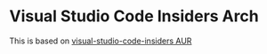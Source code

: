 # Visual Studio Code Insiders Arch
This is based on [visual-studio-code-insiders AUR](https://aur.archlinux.org/cgit/aur.git/tree/?h=visual-studio-code-insiders&id=4985e7bb2e200eca56b8e237aae19343a38f2b21)
